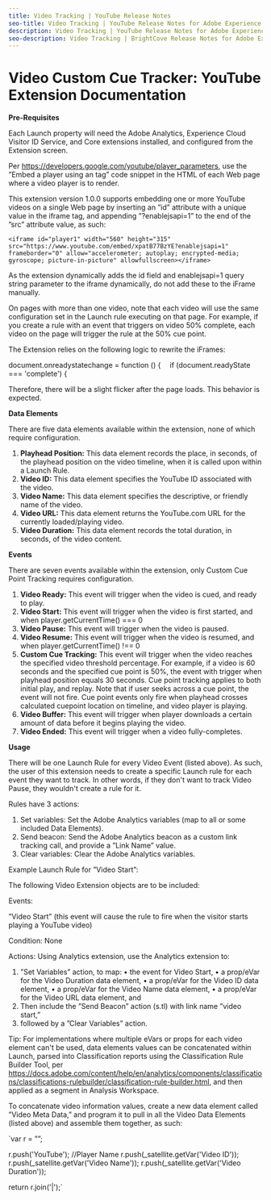 ```yaml
---
title: Video Tracking | YouTube Release Notes
seo-title: Video Tracking | YouTube Release Notes for Adobe Experience Platform Launch
description: Video Tracking | YouTube Release Notes for Adobe Experience Platform Launch
seo-description: Video Tracking | BrightCove Release Notes for Adobe Experience Platform Launch
---
```


# Video Custom Cue Tracker: YouTube Extension Documentation

**Pre-Requisites**

Each Launch property will need the Adobe Analytics, Experience Cloud Visitor ID Service, and Core extensions installed, and configured from the Extension screen.

Per https://developers.google.com/youtube/player_parameters, use the ”Embed a player using an tag” code snippet in the HTML of each Web page where a video player is to render.

This extension version 1.0.0 supports embedding one or more YouTube videos on a single Web page by inserting an ”id” attribute with a unique value in the iframe tag, and appending ”?enablejsapi=1” to the end of the ”src” attribute value, as such:

`<iframe id="player1" width="560" height="315" src="https://www.youtube.com/embed/xpatB77BzYE?enablejsapi=1" frameborder="0" allow="accelerometer; autoplay; encrypted-media; gyroscope; picture-in-picture" allowfullscreen></iframe>`

As the extension dynamically adds the id field and enablejsapi=1 query string parameter to the iframe dynamically, do not add these to the iFrame manually.

On pages with more than one video, note that each video will use the same configuration set in the Launch rule executing on that page. For example, if you create a rule with an event that triggers on video 50% complete, each video on the page will trigger the rule at the 50% cue point.

The Extension relies on the following logic to rewrite the iFrames:

document.onreadystatechange = function () {
 if (document.readyState === 'complete') {

Therefore, there will be a slight flicker after the page loads. This behavior is expected.

**Data Elements**

There are five data elements available within the extension, none of which require configuration.

1. **Playhead Position:** This data element records the place, in seconds, of the playhead position on the video timeline, when it is called upon within a Launch Rule.
2. **Video ID:** This data element specifies the YouTube ID associated with the video.
3. **Video Name:** This data element specifies the descriptive, or friendly name of the video.
4. **Video URL:** This data element returns the YouTube.com URL for the currently loaded/playing video.
5. **Video Duration:** This data element records the total duration, in seconds, of the video content.

**Events**

There are seven events available within the extension, only Custom Cue Point Tracking requires configuration.

1. **Video Ready:** This event will trigger when the video is cued, and ready to play.
2. **Video Start:** This event will trigger when the video is first started, and when player.getCurrentTime() === 0
3. **Video Pause:** This event will trigger when the video is paused.
4. **Video Resume:** This event will trigger when the video is resumed, and when player.getCurrentTime() !== 0
5. **Custom Cue Tracking:** This event will trigger when the video reaches the specified video threshold percentage. For example, if a video is 60 seconds and the specified cue point is 50%, the event with trigger when playhead position equals 30 seconds. Cue point tracking applies to both initial play, and replay. Note that if user seeks across a cue point, the event will not fire. Cue point events only fire when playhead crosses calculated cuepoint location on timeline, and video player is playing.
6. **Video Buffer:** This event will trigger when player downloads a certain amount of data before it begins playing the video.
7. **Video Ended:** This event will trigger when a video fully-completes.

**Usage**

There will be one Launch Rule for every Video Event (listed above). As such, the user of this extension needs to create a specific Launch rule for each event they want to track. In other words, if they don't want to track Video Pause, they wouldn't create a rule for it.

Rules have 3 actions:

1. Set variables: Set the Adobe Analytics variables (map to all or some included Data Elements).
2. Send beacon: Send the Adobe Analytics beacon as a custom link tracking call, and provide a ”Link Name” value.
3. Clear variables: Clear the Adobe Analytics variables.

Example Launch Rule for ”Video Start”:

The following Video Extension objects are to be included:

Events:

”Video Start” (this event will cause the rule to fire when the visitor starts playing a YouTube video)

Condition: None

Actions: Using Analytics extension, use the Analytics extension to:

1. ”Set Variables” action, to map:
• the event for Video Start,
• a prop/eVar for the Video Duration data element,
• a prop/eVar for the Video ID data element,
• a prop/eVar for the Video Name data element,
• a prop/eVar for the Video URL data element, and
2. Then include the ”Send Beacon” action (s.tl) with link name ”video start,”
3. followed by a ”Clear Variables” action.

Tip: For implementations where multiple eVars or props for each video element can't be used, data elements values can be concatenated within Launch, parsed into Classification reports using the Classification Rule Builder Tool, per https://docs.adobe.com/content/help/en/analytics/components/classifications/classifications-rulebuilder/classification-rule-builder.html, and then applied as a segment in Analysis Workspace.

To concatenate video information values, create a new data element called ”Video Meta Data,” and program it to pull in all the Video Data Elements (listed above) and assemble them together, as such:

`var r = ””;

r.push('YouTube'); //Player Name
r.push(_satellite.getVar('Video ID'));
r.push(_satellite.getVar('Video Name'));
r.push(_satellite.getVar('Video Duration'));

return r.join('|');`

